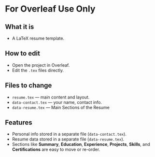 # For Overleaf Use Only

## What it is

- A LaTeX resume template.

## How to edit

- Open the project in Overleaf.
- Edit the `.tex` files directly.

## Files to change

- `resume.tex` — main content and layout.
- `data-contact.tex` — your name, contact info.
- `data-resume.tex` — Main Sections of the Resume

## Features

- Personal info stored in a separate file (`data-contact.tex`).
- Resume data stored in a separate file (`data-resume.tex`).
- Sections like **Summary**, **Education**, **Experience**, **Projects**, **Skills**, and **Certifications** are easy to move or re-order.
